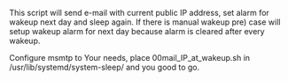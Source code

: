 
This script will send e-mail with current public IP address, set alarm for wakeup next day and sleep again.
If there is manual wakeup pre) case will setup wakeup alarm for next day because alarm is cleared after every wakeup.

Configure msmtp to Your needs, place 00mail_IP_at_wakeup.sh in /usr/lib/systemd/system-sleep/ and you good to go.


